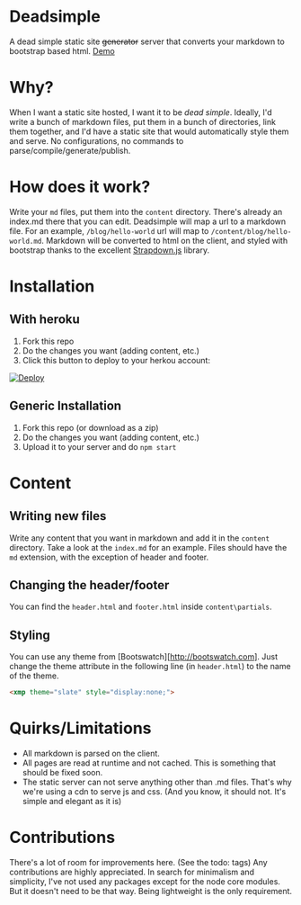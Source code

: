# Deadsimple

A dead simple static site ~~generator~~ server that converts your markdown to bootstrap based html. [Demo](http://personal-site-nc.herokuapp.com)

# Why?

When I want a static site hosted, I want it to be *dead simple*. Ideally, I'd write a bunch of markdown files, put them in a bunch of directories, link them together, and I'd have a static site that would automatically style them and serve. No configurations, no commands to parse/compile/generate/publish. 

# How does it work?

Write your `md` files, put them into the `content` directory. There's already an index.md there that you can edit. Deadsimple will map a url to a markdown file. For an example, `/blog/hello-world` url will map to `/content/blog/hello-world.md`. Markdown will be converted to html on the client, and styled with bootstrap thanks to the excellent [Strapdown.js](http://strapdownjs.com) library.

# Installation 

## With heroku

1. Fork this repo
2. Do the changes you want (adding content, etc.)
3. Click this button to deploy to your herkou account:

[![Deploy](https://www.herokucdn.com/deploy/button.png)](https://heroku.com/deploy)

## Generic Installation

1. Fork this repo (or download as a zip)
2. Do the changes you want (adding content, etc.)
3. Upload it to your server and do `npm start`

# Content

## Writing new files

Write any content that you want in markdown and add it in the `content` directory. Take a look at the `index.md` for an example. Files should have the `md` extension, with the exception of header and footer.

## Changing the header/footer

You can find the `header.html` and `footer.html` inside `content\partials`.

## Styling

You can use any theme from [Bootswatch][http://bootswatch.com]. Just change the theme attribute in the following line (in `header.html`) to the name of the theme.


```html
<xmp theme="slate" style="display:none;">
```

# Quirks/Limitations

* All markdown is parsed on the client.
* All pages are read at runtime and not cached. This is something that should be fixed soon.
* The static server can not serve anything other than .md files. That's why we're using a cdn to serve js and css. (And you know, it should not. It's simple and elegant as it is)

# Contributions

There's a lot of room for improvements here. (See the todo: tags) Any contributions are highly appreciated. In search for minimalism and simplicity, I've not used any packages except for the node core modules. But it doesn't need to be that way. Being lightweight is the only requirement.